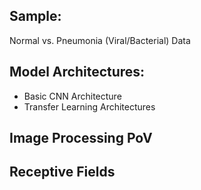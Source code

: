 ## **Sample:**
Normal vs. Pneumonia (Viral/Bacterial) Data

## **Model Architectures:**
  - Basic CNN Architecture
  - Transfer Learning Architectures

## **Image Processing PoV**

## **Receptive Fields**
